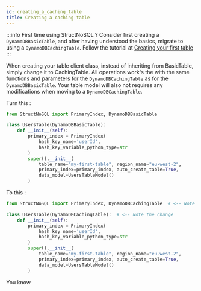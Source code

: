 ```yaml
---
id: creating_a_caching_table
title: Creating a caching table
---
```


:::info First time using StructNoSQL ?
Consider first creating a ```DynamoDBBasicTable```, and after having understood the basics, migrate to using a 
```DynamoDBCachingTable```. Follow the tutorial at [Creating your first table](../basics/__creating_your_first_table.md)
:::


When creating your table client class, instead of inheriting from BasicTable, simply change it to CachingTable.
All operations work's the with the same functions and parameters for the ```DynamoDBCachingTable``` as for the ```DynamoDBBasicTable```.
Your table model will also not requires any modifications when moving to a ```DynamoDBCachingTable```.

Turn this :
```python
from StructNoSQL import PrimaryIndex, DynamoDBBasicTable

class UsersTable(DynamoDBBasicTable):
    def __init__(self):
        primary_index = PrimaryIndex(
            hash_key_name='userId', 
            hash_key_variable_python_type=str
        )
        super().__init__(
            table_name="my-first-table", region_name="eu-west-2", 
            primary_index=primary_index, auto_create_table=True,
            data_model=UsersTableModel()
        )
```

To this :
```python
from StructNoSQL import PrimaryIndex, DynamoDBCachingTable  # <-- Note the change

class UsersTable(DynamoDBCachingTable):  # <-- Note the change
    def __init__(self):
        primary_index = PrimaryIndex(
            hash_key_name='userId', 
            hash_key_variable_python_type=str
        )
        super().__init__(
            table_name="my-first-table", region_name="eu-west-2", 
            primary_index=primary_index, auto_create_table=True,
            data_model=UsersTableModel()
        )
```

You know 


